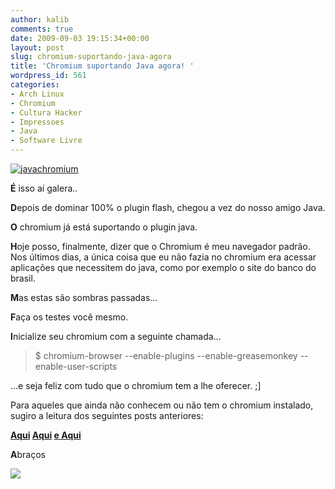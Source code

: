 ```yaml
---
author: kalib
comments: true
date: 2009-09-03 19:15:34+00:00
layout: post
slug: chromium-suportando-java-agora
title: 'Chromium suportando Java agora! '
wordpress_id: 561
categories:
- Arch Linux
- Chromium
- Cultura Hacker
- Impressoes
- Java
- Software Livre
---
```


[![javachromium](http://marcelocavalcante.net/portal/wp-content/uploads/2009/09/javachromium-252x300.png)](http://marcelocavalcante.net/portal/wp-content/uploads/2009/09/javachromium.png)



**É** isso aí galera..

**D**epois de dominar 100% o plugin flash, chegou a vez do nosso amigo Java.

**O** chromium já está suportando o plugin java.

**H**oje posso, finalmente, dizer que o Chromium é meu navegador padrão. Nos últimos dias, a única coisa que eu não fazia no chromium era acessar aplicações que necessitem do java, como por exemplo o site do banco do brasil.

**M**as estas são sombras passadas...

**F**aça os testes você mesmo.

**I**nicialize seu chromium com a seguinte chamada...


> $ chromium-browser --enable-plugins --enable-greasemonkey --enable-user-scripts


...e seja feliz com tudo que o chromium tem a lhe oferecer. ;]

Para aqueles que ainda não conhecem ou não tem o chromium instalado, sugiro a leitura dos seguintes posts anteriores:

**[Aqui](http://marcelocavalcante.net/portal/2009/05/28/chromium-pronto-para-o-arch/)
[Aqui](http://marcelocavalcante.net/portal/2009/07/09/chromium-ganha-suporte-ao-flash-por-completo/)
[e Aqui ](http://marcelocavalcante.net/portal/2009/08/12/habilitando-plugins-no-chromium/)**

**A**braços


![](http://www.marcelocavalcante.net/portal/imgs/userbar.gif)
